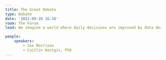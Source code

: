 ```yaml
---
title: The Great Debate
type: Debate
date: '2022-09-28 16:30'
room: The Forum
lead: We imagine a world where daily decisions are improved by data derived from satellites. What does that last mile of insight delivery look like? A debate among alternate worldviews.

people:
    speakers:
        - Joe Morrison
        - Caitlin Kontgis, PhD
---
```

